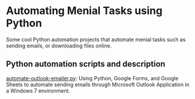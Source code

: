 # Automating Menial Tasks using Python
Some cool Python automation projects that automate menial tasks such as sending emails, or downloading files online.

## Python automation scripts and description
[automate-outlook-emailer.py](https://github.com/k-chuang/automate-menial-tasks/blob/master/automate-outlook-emailer.py): 
Using Python, Google Forms, and Google Sheets to automate sending emails through Microsoft Outlook Application in a Windows 7 environment.
